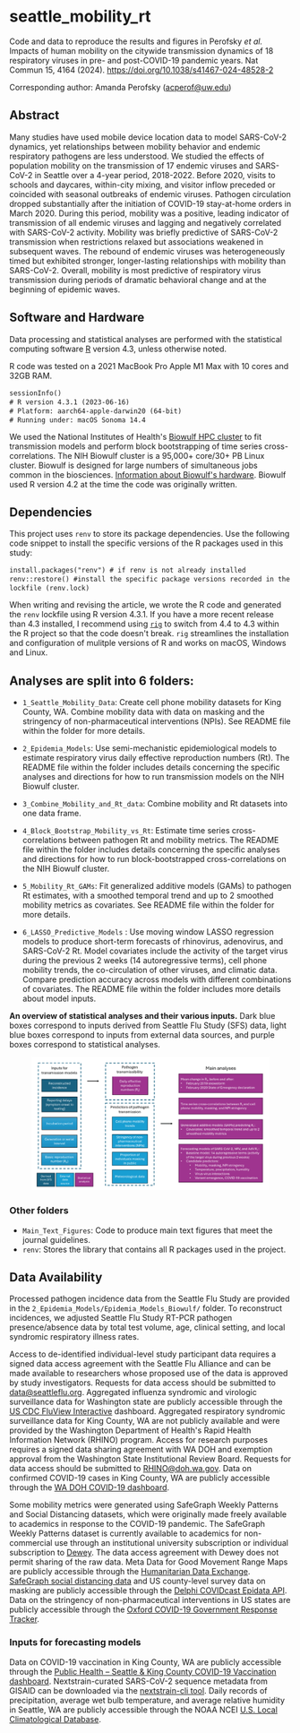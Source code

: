 # seattle_mobility_rt
Code and data to reproduce the results and figures in Perofsky _et al._ Impacts of human mobility on the citywide transmission dynamics of 18 respiratory viruses in pre- and post-COVID-19 pandemic years. Nat Commun 15, 4164 (2024). https://doi.org/10.1038/s41467-024-48528-2

Corresponding author: Amanda Perofsky (acperof@uw.edu)

## Abstract

Many studies have used mobile device location data to model SARS-CoV-2 dynamics, yet relationships between mobility behavior and endemic respiratory pathogens are less understood. We studied the effects of population mobility on the transmission of 17 endemic viruses and SARS-CoV-2 in Seattle over a 4-year period, 2018-2022. Before 2020, visits to schools and daycares, within-city mixing, and visitor inflow preceded or coincided with seasonal outbreaks of endemic viruses. Pathogen circulation dropped substantially after the initiation of COVID-19 stay-at-home orders in March 2020. During this period, mobility was a positive, leading indicator of transmission of all endemic viruses and lagging and negatively correlated with SARS-CoV-2 activity. Mobility was briefly predictive of SARS-CoV-2 transmission when restrictions relaxed but associations weakened in subsequent waves. The rebound of endemic viruses was heterogeneously timed but exhibited stronger, longer-lasting relationships with mobility than SARS-CoV-2. Overall, mobility is most predictive of respiratory virus transmission during periods of dramatic behavioral change and at the beginning of epidemic waves.

## Software and Hardware
Data processing and statistical analyses are performed with the statistical computing software [R](https://www.r-project.org/) version 4.3, unless otherwise noted.

R code was tested on a 2021 MacBook Pro Apple M1 Max with 10 cores and 32GB RAM.
```
sessionInfo()
# R version 4.3.1 (2023-06-16)
# Platform: aarch64-apple-darwin20 (64-bit)
# Running under: macOS Sonoma 14.4
```

 We used the National Institutes of Health's [Biowulf HPC cluster](https://hpc.nih.gov/) to fit transmission models and perform block bootstrapping of time series cross-correlations. The NIH Biowulf cluster is a 95,000+ core/30+ PB Linux cluster. Biowulf is designed for large numbers of simultaneous jobs common in the biosciences. [Information about Biowulf's hardware](https://hpc.nih.gov/systems/hardware.html). Biowulf used R version 4.2 at the time the code was originally written.

## Dependencies

This project uses `renv` to store its package dependencies. Use the following code snippet to install the specific versions of the R packages used in this study: 
```
install.packages("renv") # if renv is not already installed
renv::restore() #install the specific package versions recorded in the lockfile (renv.lock)
```

When writing and revising the article, we wrote the R code and generated the `renv` lockfile using R version 4.3.1. If you have a more recent release than 4.3 installed, I recommend using [`rig`](https://github.com/r-lib/rig) to switch from 4.4 to 4.3 within the R project so that the code doesn't break. `rig` streamlines the installation and configuration of mulitple versions of R and works on macOS, Windows and Linux.

## Analyses are split into 6 folders: 

* `1_Seattle_Mobility_Data`: Create cell phone mobility datasets for King County, WA. Combine mobility data with data on masking and the stringency of non-pharmaceutical interventions (NPIs). See README file within the folder for more details.

* `2_Epidemia_Models`: Use semi-mechanistic epidemiological models to estimate respiratory virus daily effective reproduction numbers (Rt). The README file within the folder includes details concerning the specific analyses and directions for how to run transmission models on the NIH Biowulf cluster.

* `3_Combine_Mobility_and_Rt_data`: Combine mobility and Rt datasets into one data frame.

* `4_Block_Bootstrap_Mobility_vs_Rt`: Estimate time series cross-correlations between pathogen Rt and mobility metrics. The README file within the folder includes details concerning the specific analyses and directions for how to run block-bootstrapped cross-correlations on the NIH Biowulf cluster.

* `5_Mobility_Rt_GAMs`: Fit generalized additive models (GAMs) to pathogen Rt estimates, with a smoothed temporal trend and up to 2 smoothed mobility metrics as covariates. See README file within the folder for more details.

* `6_LASSO_Predictive_Models` : Use moving window LASSO regression models to produce short-term forecasts of rhinovirus, adenovirus, and SARS-CoV-2 Rt. Model covariates include the activity of the target virus during the previous 2 weeks (14 autoregressive terms), cell phone mobility trends, the co-circulation of other viruses, and climatic data. Compare prediction accuracy across models with different combinations of covariates. The README file within the folder includes more details about model inputs.

**An overview of statistical analyses and their various inputs.** Dark blue boxes correspond to inputs derived from Seattle Flu Study (SFS) data, light blue boxes correspond to inputs from external data sources, and purple boxes correspond to statistical analyses.
<figure>
<img src="figures/fig_s28_flowchart_paper_analyses.png" alt="analysis flowchart"/>
</figure>

### Other folders 
* `Main_Text_Figures`: Code to produce main text figures that meet the journal guidelines.
* `renv`: Stores the library that contains all R packages used in the project.

## Data Availability

Processed pathogen incidence data from the Seattle Flu Study are provided in the `2_Epidemia_Models/Epidemia_Models_Biowulf/` folder. To reconstruct incidences, we adjusted Seattle Flu Study RT-PCR pathogen presence/absence data by total test volume, age, clinical setting, and local syndromic respiratory illness rates.

Access to de-identified individual-level study participant data requires a signed data access agreement with the Seattle Flu Alliance and can be made available to researchers whose proposed use of the data is approved by study investigators. Requests for data access should be submitted to data@seattleflu.org. Aggregated influenza syndromic and virologic surveillance data for Washington state are publicly accessible through the [US CDC FluView Interactive](https://www.cdc.gov/flu/weekly/fluviewinteractive.htm) dashboard. Aggregated respiratory syndromic surveillance data for King County, WA are not publicly available and were provided by the Washington Department of Health's Rapid Health Information Network (RHINO) program. Access for research purposes requires a signed data sharing agreement with WA DOH and exemption approval from the Washington State Institutional Review Board. Requests for data access should be submitted to RHINO@doh.wa.gov.  Data on confirmed COVID-19 cases in King County, WA are publicly accessible through the [WA DOH COVID-19 dashboard](https://doh.wa.gov/emergencies/covid-19/data-dashboard).

Some mobility metrics were generated using SafeGraph Weekly Patterns and Social Distancing datasets, which were originally made freely available to academics in response to the COVID-19 pandemic. The SafeGraph Weekly Patterns dataset is currently available to academics for non-commercial use through an institutional university subscription or individual subscription to [Dewey](https://www.deweydata.io/). The data access agreement with Dewey does not permit sharing of the raw data. Meta Data for Good Movement Range Maps are publicly accessible through the [Humanitarian Data Exchange](https://data.humdata.org/dataset/movement-range-maps). [SafeGraph social distancing data](https://docs.safegraph.com/docs/social-distancing-metrics) and US county-level survey data on masking are publicly accessible through the [Delphi COVIDcast Epidata API](https://cmu-delphi.github.io/delphi-epidata/api/covidcast.html). Data on the stringency of non-pharmaceutical interventions in US states are publicly accessible through the [Oxford COVID-19 Government Response Tracker](https://github.com/OxCGRT/covid-policy-tracker).


### Inputs for forecasting models
Data on COVID-19 vaccination in King County, WA are publicly accessible through the [Public Health – Seattle & King County COVID-19 Vaccination dashboard](https://kingcounty.gov/en/dept/dph/health-safety/disease-illness/covid-19/data/vaccination). Nextstrain-curated SARS-CoV-2 sequence metadata from GISAID can be downloaded via the [nextstrain-cli tool](https://docs.nextstrain.org/projects/cli/en/stable/). Daily records of precipitation, average wet bulb temperature, and average relative humidity in Seattle, WA are publicly accessible through the NOAA NCEI [U.S. Local Climatological Database](https://www.ncei.noaa.gov/products/land-based-station/local-climatological-data).
